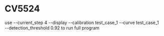 # CV5524
use --current_step 4 --display --calibration test_case_1 --curve test_case_1 --detection_threshold 0.92 to run full program
